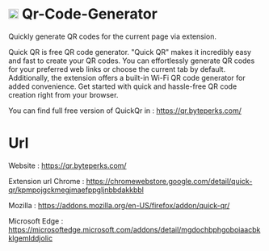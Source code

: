 # <img src="https://cdn.bimash.com.np/discord_bg/byteperkslogoi.png" height="20"> Qr-Code-Generator
Quickly generate QR codes for the current page via extension.

Quick QR is free QR code generator. "Quick QR" makes it incredibly easy and fast to create your QR codes. You can effortlessly generate QR codes for your preferred web links or choose the current tab by default. Additionally, the extension offers a built-in Wi-Fi QR code generator for added convenience. Get started with quick and hassle-free QR code creation right from your browser.

You can find full free version of QuickQr in : https://qr.byteperks.com/

# Url
Website : https://qr.byteperks.com/

Extension url Chrome : https://chromewebstore.google.com/detail/quick-qr/kpmpojgckmegjmaefppgljnbbdakkbbl

Mozilla : https://addons.mozilla.org/en-US/firefox/addon/quick-qr/

Microsoft Edge : https://microsoftedge.microsoft.com/addons/detail/mgdochbphgoboiaacbkklgemlddjolic
